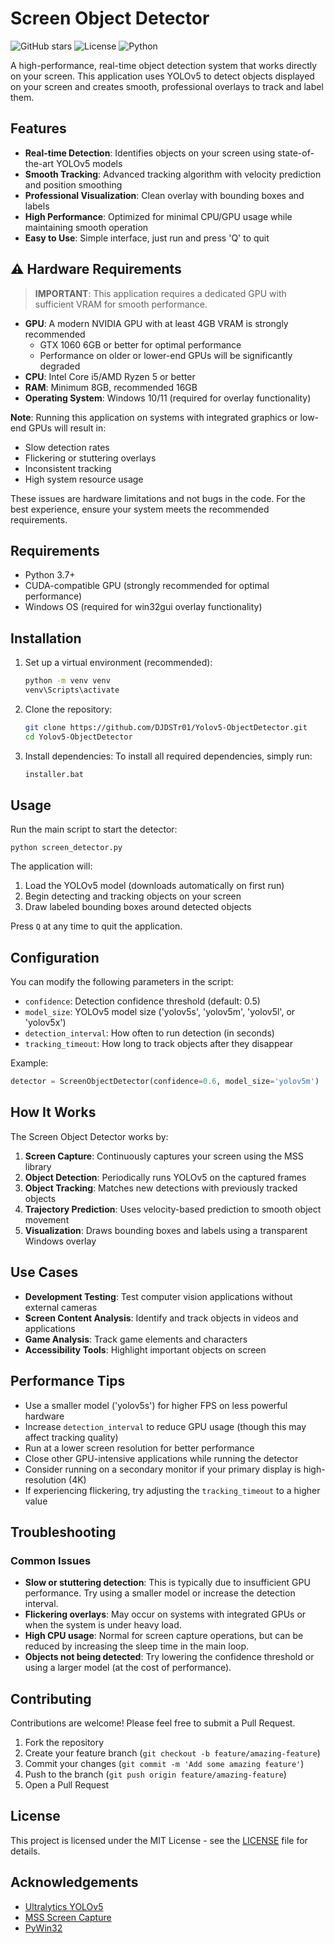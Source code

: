 # Screen Object Detector

![GitHub stars](https://img.shields.io/github/stars/DJDSTr01/Yolov5-ObjectDetector?style=social)
![License](https://img.shields.io/badge/license-MIT-blue)
![Python](https://img.shields.io/badge/python-3.10%2B-blue)

A high-performance, real-time object detection system that works directly on your screen. This application uses YOLOv5 to detect objects displayed on your screen and creates smooth, professional overlays to track and label them.



## Features

- **Real-time Detection**: Identifies objects on your screen using state-of-the-art YOLOv5 models
- **Smooth Tracking**: Advanced tracking algorithm with velocity prediction and position smoothing
- **Professional Visualization**: Clean overlay with bounding boxes and labels
- **High Performance**: Optimized for minimal CPU/GPU usage while maintaining smooth operation
- **Easy to Use**: Simple interface, just run and press 'Q' to quit

## ⚠️ Hardware Requirements

> **IMPORTANT**: This application requires a dedicated GPU with sufficient VRAM for smooth performance.

- **GPU**: A modern NVIDIA GPU with at least 4GB VRAM is strongly recommended
  - GTX 1060 6GB or better for optimal performance
  - Performance on older or lower-end GPUs will be significantly degraded
- **CPU**: Intel Core i5/AMD Ryzen 5 or better
- **RAM**: Minimum 8GB, recommended 16GB
- **Operating System**: Windows 10/11 (required for overlay functionality)

**Note**: Running this application on systems with integrated graphics or low-end GPUs will result in:
- Slow detection rates
- Flickering or stuttering overlays
- Inconsistent tracking
- High system resource usage

These issues are hardware limitations and not bugs in the code. For the best experience, ensure your system meets the recommended requirements.

## Requirements

- Python 3.7+
- CUDA-compatible GPU (strongly recommended for optimal performance)
- Windows OS (required for win32gui overlay functionality)

## Installation

1. Set up a virtual environment (recommended):
   ```sh
   python -m venv venv
   venv\Scripts\activate
   ```

2. Clone the repository:
   ```sh
   git clone https://github.com/DJDSTr01/Yolov5-ObjectDetector.git
   cd Yolov5-ObjectDetector
   ```

3. Install dependencies:
   To install all required dependencies, simply run:
   ```sh
   installer.bat
   ```


## Usage

Run the main script to start the detector:

```
python screen_detector.py
```

The application will:
1. Load the YOLOv5 model (downloads automatically on first run)
2. Begin detecting and tracking objects on your screen
3. Draw labeled bounding boxes around detected objects

Press `Q` at any time to quit the application.

## Configuration

You can modify the following parameters in the script:

- `confidence`: Detection confidence threshold (default: 0.5)
- `model_size`: YOLOv5 model size ('yolov5s', 'yolov5m', 'yolov5l', or 'yolov5x')
- `detection_interval`: How often to run detection (in seconds)
- `tracking_timeout`: How long to track objects after they disappear

Example:
```python
detector = ScreenObjectDetector(confidence=0.6, model_size='yolov5m')
```

## How It Works

The Screen Object Detector works by:

1. **Screen Capture**: Continuously captures your screen using the MSS library
2. **Object Detection**: Periodically runs YOLOv5 on the captured frames
3. **Object Tracking**: Matches new detections with previously tracked objects
4. **Trajectory Prediction**: Uses velocity-based prediction to smooth object movement
5. **Visualization**: Draws bounding boxes and labels using a transparent Windows overlay

## Use Cases

- **Development Testing**: Test computer vision applications without external cameras
- **Screen Content Analysis**: Identify and track objects in videos and applications
- **Game Analysis**: Track game elements and characters
- **Accessibility Tools**: Highlight important objects on screen

## Performance Tips

- Use a smaller model ('yolov5s') for higher FPS on less powerful hardware
- Increase `detection_interval` to reduce GPU usage (though this may affect tracking quality)
- Run at a lower screen resolution for better performance
- Close other GPU-intensive applications while running the detector
- Consider running on a secondary monitor if your primary display is high-resolution (4K)
- If experiencing flickering, try adjusting the `tracking_timeout` to a higher value

## Troubleshooting

### Common Issues

- **Slow or stuttering detection**: This is typically due to insufficient GPU performance. Try using a smaller model or increase the detection interval.
- **Flickering overlays**: May occur on systems with integrated GPUs or when the system is under heavy load. 
- **High CPU usage**: Normal for screen capture operations, but can be reduced by increasing the sleep time in the main loop.
- **Objects not being detected**: Try lowering the confidence threshold or using a larger model (at the cost of performance).

## Contributing

Contributions are welcome! Please feel free to submit a Pull Request.

1. Fork the repository
2. Create your feature branch (`git checkout -b feature/amazing-feature`)
3. Commit your changes (`git commit -m 'Add some amazing feature'`)
4. Push to the branch (`git push origin feature/amazing-feature`)
5. Open a Pull Request

## License

This project is licensed under the MIT License - see the [LICENSE](LICENSE) file for details.

## Acknowledgements

- [Ultralytics YOLOv5](https://github.com/ultralytics/yolov5)
- [MSS Screen Capture](https://github.com/BoboTiG/python-mss)
- [PyWin32](https://github.com/mhammond/pywin32)
